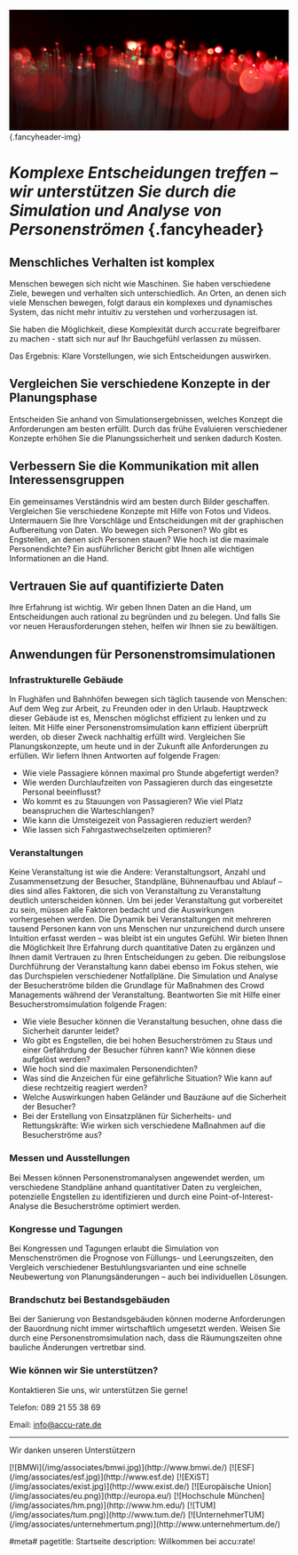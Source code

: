 ![](/img/accurate-bild-start.jpg) {.fancyheader-img}
# *Komplexe Entscheidungen treffen – wir unterstützen Sie durch die Simulation und Analyse von Personenströmen* {.fancyheader}

## Menschliches Verhalten ist komplex
Menschen bewegen sich nicht wie Maschinen. 
Sie haben verschiedene Ziele, bewegen und verhalten sich unterschiedlich. 
An Orten, an denen sich viele Menschen bewegen, folgt daraus ein komplexes  und dynamisches System, das nicht mehr intuitiv zu verstehen und vorherzusagen ist.

Sie haben die Möglichkeit, diese Komplexität durch accu:rate begreifbarer zu machen - statt sich nur auf Ihr Bauchgefühl verlassen zu müssen.

Das Ergebnis: Klare Vorstellungen, wie sich Entscheidungen auswirken.

## Vergleichen Sie verschiedene Konzepte in der Planungsphase
Entscheiden Sie anhand von Simulationsergebnissen, welches Konzept die Anforderungen am besten erfüllt. 
Durch das frühe Evaluieren verschiedener Konzepte erhöhen Sie die Planungssicherheit und senken dadurch Kosten.

## Verbessern Sie die Kommunikation mit allen Interessensgruppen
Ein gemeinsames Verständnis wird am besten durch Bilder geschaffen. 
Vergleichen Sie verschiedene Konzepte mit Hilfe von Fotos und Videos. 
Untermauern Sie Ihre Vorschläge und Entscheidungen mit der graphischen Aufbereitung von Daten. 
Wo bewegen sich Personen? 
Wo gibt es Engstellen, an denen sich Personen stauen? 
Wie hoch ist die maximale Personendichte? 
Ein ausführlicher Bericht gibt Ihnen alle wichtigen Informationen an die Hand.

## Vertrauen Sie auf quantifizierte Daten 
Ihre Erfahrung ist wichtig. 
Wir geben Ihnen Daten an die Hand, um Entscheidungen auch rational zu begründen und zu belegen. 
Und falls Sie vor neuen Herausforderungen stehen, helfen wir Ihnen sie zu bewältigen.

## Anwendungen für Personenstromsimulationen

### Infrastrukturelle Gebäude
In Flughäfen und Bahnhöfen bewegen sich täglich tausende von Menschen: 
Auf dem Weg zur Arbeit, zu Freunden oder in den Urlaub.
Hauptzweck dieser Gebäude ist es, Menschen möglichst effizient zu lenken und zu leiten. 
Mit Hilfe einer Personenstromsimulation kann effizient überprüft werden, ob dieser Zweck nachhaltig erfüllt wird. 
Vergleichen Sie Planungskonzepte, um heute und in der Zukunft alle Anforderungen zu erfüllen.
Wir liefern Ihnen Antworten auf folgende Fragen:

- Wie viele Passagiere können maximal pro Stunde abgefertigt werden?
- Wie werden Durchlaufzeiten von Passagieren durch das eingesetzte Personal beeinflusst?
- Wo kommt es zu Stauungen von Passagieren? Wie viel Platz beanspruchen die Warteschlangen?
- Wie kann die Umsteigezeit von Passagieren reduziert werden?
- Wie lassen sich Fahrgastwechselzeiten optimieren?

### Veranstaltungen
Keine Veranstaltung ist wie die Andere: 
Veranstaltungsort, Anzahl und Zusammensetzung der Besucher, Standpläne, Bühnenaufbau und Ablauf – dies sind alles  Faktoren, die sich von Veranstaltung zu Veranstaltung deutlich unterscheiden können.
Um bei jeder Veranstaltung gut vorbereitet zu sein, müssen alle Faktoren bedacht und die Auswirkungen vorhergesehen werden. 
Die Dynamik bei Veranstaltungen mit mehreren tausend Personen kann von uns Menschen nur unzureichend durch unsere Intuition erfasst werden – was bleibt ist ein ungutes Gefühl.
Wir bieten Ihnen die Möglichkeit Ihre Erfahrung durch quantitative Daten zu ergänzen und Ihnen damit Vertrauen zu Ihren Entscheidungen zu geben.
Die reibungslose Durchführung der Veranstaltung kann dabei ebenso im Fokus stehen, wie das Durchspielen verschiedener Notfallpläne. 
Die Simulation und Analyse der Besucherströme bilden die Grundlage für Maßnahmen des Crowd Managements während der Veranstaltung.
Beantworten Sie mit Hilfe einer Besucherstromsimulation folgende Fragen:

-	Wie viele Besucher können die Veranstaltung besuchen, ohne dass die Sicherheit darunter leidet?
-	Wo gibt es Engstellen, die bei hohen Besucherströmen zu Staus und einer Gefährdung der Besucher führen kann? Wie können diese aufgelöst werden?
-	Wie hoch sind die maximalen Personendichten?
-	Was sind die Anzeichen für eine gefährliche Situation? Wie kann auf diese rechtzeitig reagiert werden?
-	Welche Auswirkungen haben Geländer und Bauzäune auf die Sicherheit der Besucher?
-	Bei der Erstellung von Einsatzplänen für Sicherheits- und Rettungskräfte: Wie wirken sich verschiedene Maßnahmen auf die Besucherströme aus? 

### Messen und Ausstellungen
Bei Messen können Personenstromanalysen angewendet werden, um verschiedene Standpläne anhand quantitativer Daten zu vergleichen, potenzielle Engstellen zu identifizieren und durch eine Point-of-Interest-Analyse die Besucherströme optimiert werden.

### Kongresse und Tagungen
Bei Kongressen und Tagungen erlaubt die Simulation von Menschenströmen die Prognose von Füllungs- und Leerungszeiten, den Vergleich verschiedener Bestuhlungsvarianten und eine schnelle Neubewertung von Planungsänderungen – auch bei individuellen Lösungen.

### Brandschutz bei Bestandsgebäuden
Bei der Sanierung von Bestandsgebäuden können moderne Anforderungen der Bauordnung nicht immer wirtschaftlich umgesetzt werden.
Weisen Sie durch eine Personenstromsimulation nach, dass die Räumungszeiten ohne bauliche Änderungen vertretbar sind.

### Wie können wir Sie unterstützen?
Kontaktieren Sie uns, wir unterstützen Sie gerne!

Telefon: 089 21 55 38 69

Email: info@accu-rate.de

-----------

Wir danken unseren Unterstützern

<div class="associates-logos" markdown="1">
[![BMWi](/img/associates/bmwi.jpg)](http://www.bmwi.de/)
[![ESF](/img/associates/esf.jpg)](http://www.esf.de)
[![EXiST](/img/associates/exist.jpg)](http://www.exist.de/)
[![Europäische Union](/img/associates/eu.png)](http://europa.eu/)
[![Hochschule München](/img/associates/hm.png)](http://www.hm.edu/)
[![TUM](/img/associates/tum.png)](http://www.tum.de/)
[![UnternehmerTUM](/img/associates/unternehmertum.png)](http://www.unternehmertum.de/)
</div>

#meta#
pagetitle: Startseite
description: Willkommen bei accu:rate!
